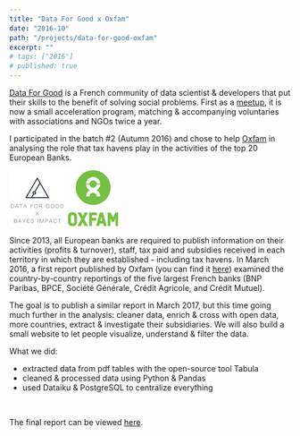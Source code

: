 ```yaml
---
title: "Data For Good x Oxfam"
date: "2016-10"
path: "/projects/data-for-good-oxfam"
excerpt: ""
# tags: ["2016"]
# published: true
---
```


[Data For Good](http://www.dataforgood.fr/) is a French community of data scientist & developers that put their skills to the benefit of solving social problems. First as a [meetup](https://www.meetup.com/Data-for-Good-FR/), it is now a small acceleration program, matching & accompanying voluntaries with associations and NGOs twice a year.

I participated in the batch #2 (Autumn 2016) and chose to help [Oxfam](https://www.oxfam.org/) in analysing the role that tax havens play in the activities of the top 20 European Banks.

![data-for-good & oxfam logos](../../images/project-data-for-good-oxfam-logos-100.png)

Since 2013, all European banks are required to publish information on their activities (profits & turnover), staff, tax paid and subsidies received in each territory in which they are established - including tax havens. In March 2016, a first report published by Oxfam (you can find it [here](https://www.oxfam.org/en/pressroom/pressreleases/2016-03-16/new-report-reveals-prominent-role-tax-havens-banks)) examined the country-by-country reportings of the five largest French banks (BNP Paribas, BPCE, Société Générale, Crédit Agricole, and Crédit Mutuel).

The goal is to publish a similar report in March 2017, but this time going much further in the analysis: cleaner data, enrich & cross with open data, more countries, extract & investigate their subsidiaries. We will also build a small website to let people visualize, understand & filter the data.

What we did:
- extracted data from pdf tables with the open-source tool Tabula
- cleaned & processed data using Python & Pandas
- used Dataiku & PostgreSQL to centralize everything

<br>

The final report can be viewed [here](https://www.oxfam.org/sites/www.oxfam.org/files/bp-opening-vaults-banks-tax-havens-270317-en_0.pdf).
